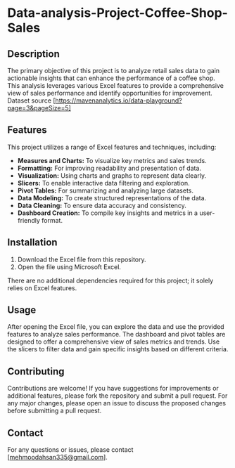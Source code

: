 # Data-analysis-Project-Coffee-Shop-Sales

## Description

The primary objective of this project is to analyze retail sales data to gain actionable insights that can enhance the performance of a coffee shop. This analysis leverages various Excel features to provide a comprehensive view of sales performance and identify opportunities for improvement.
Dataset source [https://mavenanalytics.io/data-playground?page=3&pageSize=5]
## Features

This project utilizes a range of Excel features and techniques, including:

- **Measures and Charts:** To visualize key metrics and sales trends.
- **Formatting:** For improving readability and presentation of data.
- **Visualization:** Using charts and graphs to represent data clearly.
- **Slicers:** To enable interactive data filtering and exploration.
- **Pivot Tables:** For summarizing and analyzing large datasets.
- **Data Modeling:** To create structured representations of the data.
- **Data Cleaning:** To ensure data accuracy and consistency.
- **Dashboard Creation:** To compile key insights and metrics in a user-friendly format.

## Installation

1. Download the Excel file from this repository.
2. Open the file using Microsoft Excel.

There are no additional dependencies required for this project; it solely relies on Excel features.

## Usage

After opening the Excel file, you can explore the data and use the provided features to analyze sales performance. The dashboard and pivot tables are designed to offer a comprehensive view of sales metrics and trends. Use the slicers to filter data and gain specific insights based on different criteria.

## Contributing

Contributions are welcome! If you have suggestions for improvements or additional features, please fork the repository and submit a pull request. For any major changes, please open an issue to discuss the proposed changes before submitting a pull request.

## Contact

For any questions or issues, please contact [mehmoodahsan335@gmail.com].

